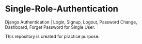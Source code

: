 # Single-Role-Authentication
Django Authentication | Login, Signup, Logout, Password Change, Dashboard, Forget Password for Single User.

This repository is created for practice purpose.

